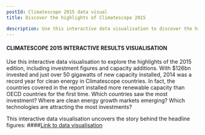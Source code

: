 ```yaml
---
postId: Climatescope 2015 data visual
title: Discover the highlights of Climatescope 2015

description: Use this interactive data visualisation to discover the highlights of the 2015 edition. 
---
```


#### CLIMATESCOPE 2015 INTERACTIVE RESULTS VISUALISATION
Use this interactive data visualisation to explore the highlights of the 2015 edition, including investment figures and capacity additions. 
With $126bn invested and just over 50 gigawatts of new capacity installed, 2014 was a record year for clean energy in Climatescope countries. In fact, the countries covered in the report installed more renewable capacity than OECD countries for the first time. Which countries saw the most investment? Where are clean energy growth markets emerging? Which technologies are attracting the most investments?   

This interactive data visualisation uncovers the story behind the headline figures: 
####[Link to data visualisation](https://www.bnef.com/dataview/climatescope-2015/index.html)
